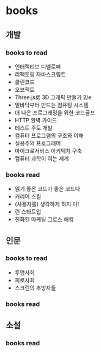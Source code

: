 # books
## 개발
### books to read
- 인터랙티브 디벨로퍼
- 리팩토링 자바스크립트
- 클린코드
- 오브젝트
- Three.js로 3D 그래픽 만들기 2/e
- 밑바닥부터 만드는 컴퓨팅 시스템
- 더 나은 프로그래밍을 위한 코드골프
- HTTP 완벽 가이드
- 테스트 주도 개발
- 컴퓨터 프로그램의 구조와 이해
- 실용주의 프로그래머
- 마이크로서비스 아키텍처 구축
- 컴퓨터 과학이 여는 세계

### books read
- 읽기 좋은 코드가 좋은 코드다
- 커리어 스킬
- (사용자를) 생각하게 하지 마!  
- 린 스타트업
- 진화된 마케팅 그로스 해킹 
  
## 인문
### books to read
  - 투명사회
  - 피로사회
  - 스크린의 추방자들

### books read

## 소설
### books read

  
